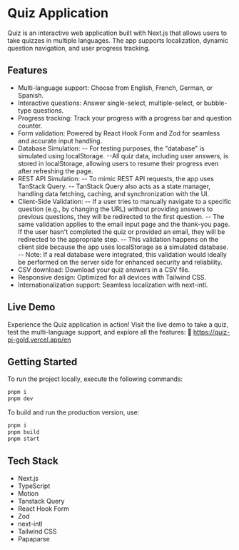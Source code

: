 # Quiz Application

Quiz is an interactive web application built with Next.js that allows users to take quizzes in multiple languages. The app supports localization, dynamic question navigation, and user progress tracking.

## Features

- Multi-language support: Choose from English, French, German, or Spanish.
- Interactive questions: Answer single-select, multiple-select, or bubble-type questions.
- Progress tracking: Track your progress with a progress bar and question counter.
- Form validation: Powered by React Hook Form and Zod for seamless and accurate input handling.
- Database Simulation:
  -- For testing purposes, the "database" is simulated using localStorage.
  --All quiz data, including user answers, is stored in localStorage, allowing users to resume their progress even after refreshing the page.
- REST API Simulation:
  -- To mimic REST API requests, the app uses TanStack Query.
  -- TanStack Query also acts as a state manager, handling data fetching, caching, and synchronization with the UI.
- Client-Side Validation:
  -- If a user tries to manually navigate to a specific question (e.g., by changing the URL) without providing answers to previous questions, they will be redirected to the first question.
  -- The same validation applies to the email input page and the thank-you page. If the user hasn't completed the quiz or provided an email, they will be redirected to the appropriate step.
  -- This validation happens on the client side because the app uses localStorage as a simulated database.
  -- Note: If a real database were integrated, this validation would ideally be performed on the server side for enhanced security and reliability.
- CSV download: Download your quiz answers in a CSV file.
- Responsive design: Optimized for all devices with Tailwind CSS.
- Internationalization support: Seamless localization with next-intl.

## Live Demo

Experience the Quiz application in action! Visit the live demo to take a quiz, test the multi-language support, and explore all the features:
🔗 https://quiz-pi-gold.vercel.app/en

## Getting Started

To run the project locally, execute the following commands:

```bash
pnpm i
pnpm dev
```

To build and run the production version, use:

```bash
pnpm i
pnpm build
pnpm start
```

## Tech Stack

- Next.js
- TypeScript
- Motion
- Tanstack Query
- React Hook Form
- Zod
- next-intl
- Tailwind CSS
- Papaparse
